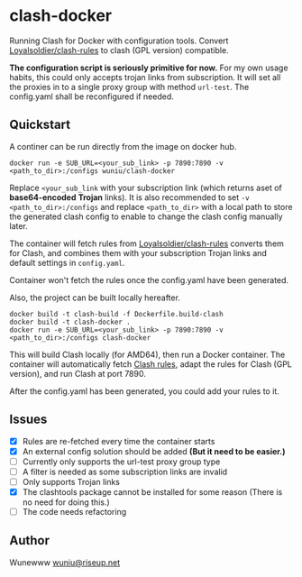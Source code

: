# clash-docker

Running Clash for Docker with configuration tools. Convert [Loyalsoldier/clash-rules](https://github.com/Loyalsoldier/clash-rules) to clash (GPL version) compatible.

**The configuration script is seriously primitive for now.** For my own usage habits, this could only accepts trojan links from subscription.
It will set all the proxies in to a single proxy group with method `url-test`. The config.yaml shall be reconfigured
if needed.

## Quickstart

A continer can be run directly from the image on docker hub.

``` shell
docker run -e SUB_URL=<your_sub_link> -p 7890:7890 -v <path_to_dir>:/configs wuniu/clash-docker
```

Replace `<your_sub_link` with your subscription link (which returns aset of **base64-encoded**
**Trojan** links). It is also recommended to set `-v <path_to_dir>:/configs` and replace `<path_to_dir>` 
with a local path to store the generated clash config to enable to change the clash config manually later.

The container will fetch rules from [Loyalsoldier/clash-rules](https://github.com/Loyalsoldier/clash-rules) converts them for Clash, and combines them with your subscription Trojan links and default settings in `config.yaml`. 

Container won't fetch the rules once the config.yaml have been generated.

Also, the project can be built locally hereafter.

``` shell
docker build -t clash-build -f Dockerfile.build-clash
docker build -t clash-docker .
docker run -e SUB_URL=<your_sub_link> -p 7890:7890 -v <path_to_dir>:/configs clash-docker
```

This will build Clash locally (for AMD64), then run a Docker container.
The container will automatically fetch [Clash rules](https://github.com/Loyalsoldier/clash-rules),
adapt the rules for Clash (GPL version), and run Clash at port 7890.

After the config.yaml has been generated, you could add your rules to it.

## Issues

- [x] Rules are re-fetched every time the container starts
- [x] An external config solution should be added **(But it need to be easier.)**
- [ ] Currently only supports the url-test proxy group type
- [ ] A filter is needed as some subscription links are invalid
- [ ] Only supports Trojan links
- [x] The clashtools package cannot be installed for some reason (There is no need for doing this.)
- [ ] The code needs refactoring

## Author
Wunewww <wuniu@riseup.net>
